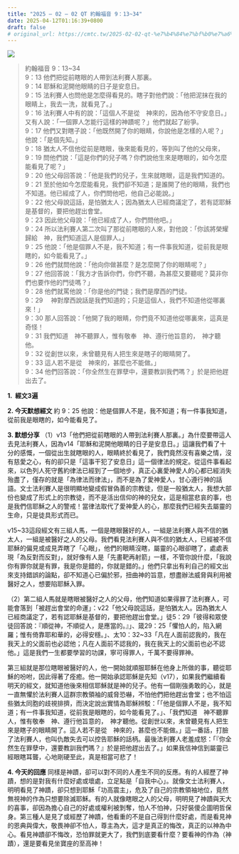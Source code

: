 ```yaml
---
title: "2025 – 02 – 02 QT 約翰福音 9：13~34"
date: 2025-04-12T01:16:39+0800
draft: false
# original_url: https://cmtc.tw/2025-02-02-qt-%e7%b4%84%e7%bf%b0%e7%a6%8f%e9%9f%b3-9%ef%bc%9a1334
---
```


![](/images/qt.jpg)
> 約翰福音 9：13\~34  
> 9：13 他們把從前瞎眼的人帶到法利賽人那裏。  
> 9：14 耶穌和泥開他眼睛的日子是安息日。  
> 9：15 法利賽人也問他是怎麼得看見的。瞎子對他們說：「他把泥抹在我的眼睛上，我去一洗，就看見了。」  
> 9：16 法利賽人中有的說：「這個人不是從　神來的，因為他不守安息日。」又有人說：「一個罪人怎能行這樣的神蹟呢？」他們就起了紛爭。  
> 9：17 他們又對瞎子說：「他既然開了你的眼睛，你說他是怎樣的人呢？」他說：「是個先知。」  
> 9：18 猶太人不信他從前是瞎眼，後來能看見的，等到叫了他的父母來，  
> 9：19 問他們說：「這是你們的兒子嗎？你們說他生來是瞎眼的，如今怎麼能看見了呢？」  
> 9：20 他父母回答說：「他是我們的兒子，生來就瞎眼，這是我們知道的。  
> 9：21 至於他如今怎麼能看見，我們卻不知道；是誰開了他的眼睛，我們也不知道。他已經成了人，你們問他吧，他自己必能說。」  
> 9：22 他父母說這話，是怕猶太人；因為猶太人已經商議定了，若有認耶穌是基督的，要把他趕出會堂。  
> 9：23 因此他父母說：「他已經成了人，你們問他吧。」  
> 9：24 所以法利賽人第二次叫了那從前瞎眼的人來，對他說：「你該將榮耀歸給　神，我們知道這人是個罪人。」  
> 9：25 他說：「他是個罪人不是，我不知道；有一件事我知道，從前我是眼瞎的，如今能看見了。」  
> 9：26 他們就問他說：「他向你做甚麼？是怎麼開了你的眼睛呢？」  
> 9：27 他回答說：「我方才告訴你們，你們不聽，為甚麼又要聽呢？莫非你們也要作他的門徒嗎？」  
> 9：28 他們就罵他說：「你是他的門徒；我們是摩西的門徒。  
> 9：29 　神對摩西說話是我們知道的；只是這個人，我們不知道他從哪裏來！」  
> 9：30 那人回答說：「他開了我的眼睛，你們竟不知道他從哪裏來，這真是奇怪！  
> 9：31 我們知道　神不聽罪人，惟有敬奉　神、遵行他旨意的，　神才聽他。  
> 9：32 從創世以來，未曾聽見有人把生來是瞎子的眼睛開了。  
> 9：33 這人若不是從　神來的，甚麼也不能做。」  
> 9：34 他們回答說：「你全然生在罪孽中，還要教訓我們嗎？」於是把他趕出去了。

**1.  經文3遍**

**2. 今天默想經文**
約 9：25 他說：他是個罪人不是，我不知道；有一件事我知道，從前我是眼瞎的，如今能看見了。

**3. 默想分享**
（1）v13「他們把從前瞎眼的人帶到法利賽人那裏。」為什麼要帶這人去見法利賽人，因為v14「耶穌和泥開他眼睛的日子是安息日。」這讓我們看了十分的感慨，一個從出生就瞎眼的人，眼睛終於看見了，我們竟然沒有喜樂之情，沒有慈愛之心，有的卻只是「這事干犯了安息日」這一個律法的規定。從這件事看起來，以色列人死守舊約律法已經到了一個地步，真正心裏愛神愛人的心都已經消失殆盡了，僅存的就是「為律法而律法」，而不是為了愛神愛人，甘心遵行神的話語。文士法利賽人是很明顯地變成假冒偽善的宗教徒，但是一般猶太人，我想大部份也變成了形式上的宗教徒，而不是活出信仰的神的兒女，這是相當悲哀的事，也是我們信耶穌之人的警戒！當律法取代了愛神愛人的心，那麼我們已經失去屬靈的生命，只是徒具形式而已。

v15\~33這段經文有三組人馬，一個是瞎眼醫好的人，一組是法利賽人與不信的猶太人，一組是被醫好之人的父母。我們看見法利賽人與不信的猶太人，已經被不信耶穌的偏見或成見弄瞎了「心眼」，他們的眼睛沒瞎，屬靈的心眼卻瞎了，處處表現「為反對而反對」，就好像有人是「先畫靶再射箭」一樣，不管你說什麼，「我說你有罪你就是有罪，我是你是錯的，你就是錯的。」他們只拿出有利自己的經文出來支持錯誤的論點，卻不知道心已偏於邪，扭曲神的旨意，想盡辦法威脅與利用被醫好之人，想要陷耶穌入罪。

（2）第二組人馬就是瞎眼被醫好之人的父母，他們知道如果得罪了法利賽人，可能會落到「被趕出會堂的命運」：v22「他父母說這話，是怕猶太人。因為猶太人已經商議定了，若有認耶穌是基督的，要把他趕出會堂。」徒5：29「彼得和眾使徒回答說：『順從神，不順從人，是應當的。』」、箴29：25「懼怕人的，陷入網羅；惟有倚靠耶和華的，必得安穩。」、太10：32\~33「凡在人面前認我的，我在我天上的父面前也必認他；凡在人面前不認我的，我在我天上的父面前也必不認他。」這是我們一生都要學習的功課，寧可得罪人，千萬不要得罪神。

第三組就是那位瞎眼被醫好的人，他一開始就順服耶穌在他身上所做的事，聽從耶穌的吩咐，因此得著了痊癒。他一開始承認耶穌是先知（v17），如果我們繼續看明天的經文，就知道他後來相信耶穌就是神的兒子。他有一個剛強勇敢的心，就是一直無懼於法利賽人這群宗教領袖的威脅恐嚇，不怕他們把他趕出會堂；也不怕這些猶太同胞的歧視排擠，而決定說出實情為耶穌辨駁：「「他是個罪人不是，我不知道；有一件事我知道，從前我是眼瞎的，如今能看見了。」、「我們知道　神不聽罪人，惟有敬奉　神、遵行他旨意的，　神才聽他。從創世以來，未曾聽見有人把生來是瞎子的眼睛開了。這人若不是從　神來的，甚麼也不能做。」這一番話，打臉了法利賽人，也叫仇敵失去可以控告耶穌的話柄。最後法利賽人老羞成怒：「『你全然生在罪孽中，還要教訓我們嗎？』於是把他趕出去了。」如果我信神信到屬靈已經眼瞎耳聾，心地剛硬至此，真是相當可悲了！

**4. 今天的回應**
同樣是神蹟，卻可以對不同的人產生不同的反應。有的人經歷了神蹟，想的是對我有什麼好處或壞處，立足點是「自我中心」。就像文士法利賽人，明明看見了神蹟，卻只想到耶穌「功高震主」，危及了自己的宗教領袖地位，竟然無視神的作為只想要除滅耶穌。有的人就像瞎眼之人的父母，明明見了神蹟與天大的喜事，卻因為擔心自己的好處或權利被剝奪，怕人不怕神，只好裝傻企圖明哲保身。第三種人是見了或經歷了神蹟，他看重的不是自己得到什麼好處，而是看見神的恩典與偉大，敬畏神卻不怕人，尊主為大，這才是真正的悔改，真正的以神為中心。看見神蹟卻不悔改，恐怕罪就更大了，我們到底要看什麼？要看神的作為（神蹟），還是要看見坐寶座的至高神！
